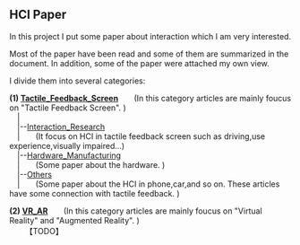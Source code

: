 ## HCI Paper ##
In this project I put some paper about interaction which I am very interested.

Most of the paper have been read and some of them are summarized in the document. 
In addition, some of the paper were attached my own view.

I divide them into several categories:
    
**(1) [Tactile_Feedback_Screen](#)**&ensp;&ensp;&ensp;&ensp;(In this category articles are mainly foucus on "Tactile Feedback Screen". )  
    &ensp;&ensp;|        
    &ensp;&ensp;|--[Interaction_Research](#)  
    &ensp;&ensp;|&ensp;&ensp;&ensp;&ensp;(It focus on HCI in tactile feedback screen such as driving,use experience,visually impaired...)  
    &ensp;&ensp;|--[Hardware_Manufacturing](#)   
    &ensp;&ensp;|&ensp;&ensp;&ensp;&ensp;(Some paper about the hardware. )  
    &ensp;&ensp;|--[Others](#)    
    &ensp;&ensp;|&ensp;&ensp;&ensp;&ensp;(Some paper about the HCI in phone,car,and so on. These articles have some connection with tactile feedback. )  
  
  


  
**(2) [VR_AR](#)**&ensp;&ensp;&ensp;&ensp;(In this category articles are mainly foucus on "Virtual Reality" and "Augmented Reality". )  
&ensp;&ensp;&ensp;&ensp;【TODO】

    
